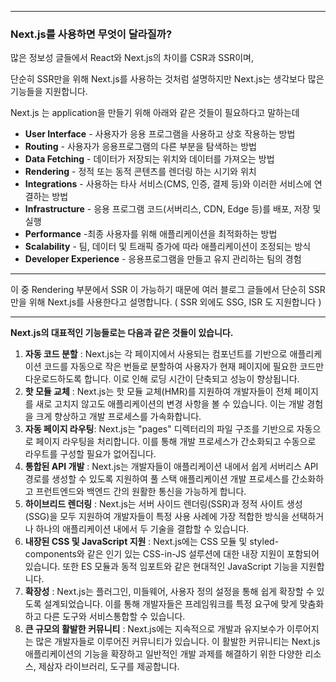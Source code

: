 
---

### Next.js를 사용하면 무엇이 달라질까?

많은 정보성 글들에서 React와 Next.js의 차이를 CSR과 SSR이며,

단순히 SSR만을 위해 Next.js를 사용하는 것처럼 설명하지만 Next.js는 생각보다 많은 기능들을 지원합니다.

Next.js 는 application을 만들기 위해 아래와 같은 것들이 필요하다고 말하는데

-   **User Interface** - 사용자가 응용 프로그램을 사용하고 상호 작용하는 방법
-   **Routing** - 사용자가 응용프로그램의 다른 부분을 탐색하는 방법
-   **Data Fetching** - 데이터가 저장되는 위치와 데이터를 가져오는 방법
-   **Rendering** - 정적 또는 동적 콘텐츠를 렌더링 하는 시기와 위치
-   **Integrations** - 사용하는 타사 서비스(CMS, 인증, 결제 등)와 이러한 서비스에 연결하는 방법
-   **Infrastructure** - 응용 프로그램 코드(서버리스, CDN, Edge 등)를 배포, 저장 및 실행
-   **Performance** -최종 사용자를 위해 애플리케이션을 최적화하는 방법
-   **Scalability** - 팀, 데이터 및 트래픽 증가에 따라 애플리케이션이 조정되는 방식
-   **Developer Experience** - 응용프로그램을 만들고 유지 관리하는 팀의 경험

---

이 중 Rendering 부분에서 SSR 이 가능하기 때문에 여러 블로그 글들에서 단순히 SSR 만을 위해 Next.js를 사용한다고 설명합니다. ( SSR 외에도 SSG, ISR 도 지원합니다 )

---

**Next.js의 대표적인 기능들로는 다음과 같은 것들이 있습니다.**

1.  **자동 코드 분할** : Next.js는 각 페이지에서 사용되는 컴포넌트를 기반으로 애플리케이션 코드를 자동으로 작은 번들로 분할하여 사용자가 현재 페이지에 필요한 코드만 다운로드하도록 합니다. 이로 인해 로딩 시간이 단축되고 성능이 향상됩니다.
2.  **핫 모듈 교체** : Next.js는 핫 모듈 교체(HMR)를 지원하여 개발자들이 전체 페이지를 새로 고치지 않고도 애플리케이션의 변경 사항을 볼 수 있습니다. 이는 개발 경험을 크게 향상하고 개발 프로세스를 가속화합니다.
3.  **자동 페이지 라우팅**: Next.js는 "pages" 디렉터리의 파일 구조를 기반으로 자동으로 페이지 라우팅을 처리합니다. 이를 통해 개발 프로세스가 간소화되고 수동으로 라우트를 구성할 필요가 없어집니다.
4.  **통합된 API 개발** : Next.js는 개발자들이 애플리케이션 내에서 쉽게 서버리스 API 경로를 생성할 수 있도록 지원하여 풀 스택 애플리케이션 개발 프로세스를 간소화하고 프런트엔드와 백엔드 간의 원활한 통신을 가능하게 합니다.
5.  **하이브리드 렌더링** : Next.js는 서버 사이드 렌더링(SSR)과 정적 사이트 생성(SSG)을 모두 지원하여 개발자들이 특정 사용 사례에 가장 적합한 방식을 선택하거나 하나의 애플리케이션 내에서 두 기술을 결합할 수 있습니다.
6.  **내장된 CSS 및 JavaScript 지원** : Next.js에는 CSS 모듈 및 styled-components와 같은 인기 있는 CSS-in-JS 설루션에 대한 내장 지원이 포함되어 있습니다. 또한 ES 모듈과 동적 임포트와 같은 현대적인 JavaScript 기능을 지원합니다.
7.  **확장성** : Next.js는 플러그인, 미들웨어, 사용자 정의 설정을 통해 쉽게 확장할 수 있도록 설계되었습니다. 이를 통해 개발자들은 프레임워크를 특정 요구에 맞게 맞춤화하고 다른 도구와 서비스통합할 수 있습니다.
8.  **큰 규모의 활발한 커뮤니티** : Next.js에는 지속적으로 개발과 유지보수가 이루어지는 많은 개발자들로 이루어진 커뮤니티가 있습니다. 이 활발한 커뮤니티는 Next.js 애플리케이션의 기능을 확장하고 일반적인 개발 과제를 해결하기 위한 다양한 리소스, 제삼자 라이브러리, 도구를 제공합니다.
